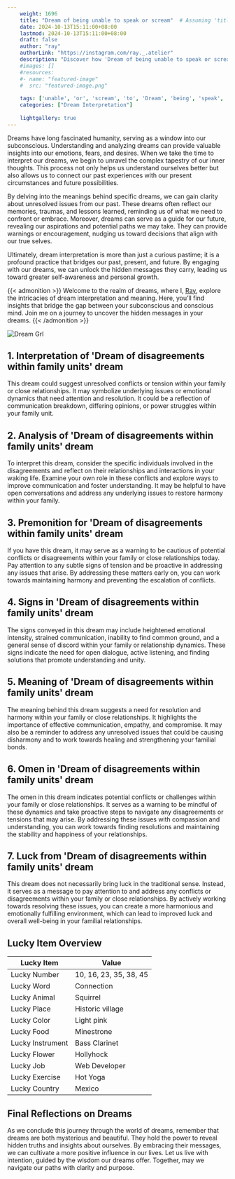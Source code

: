 ```yaml
---
    weight: 1696
    title: "Dream of being unable to speak or scream"  # Assuming 'title' column exists
    date: 2024-10-13T15:11:00+08:00
    lastmod: 2024-10-13T15:11:00+08:00
    draft: false
    author: "ray"
    authorLink: "https://instagram.com/ray._.atelier"
    description: "Discover how 'Dream of being unable to speak or scream' can interpret your future and uncover its significant meanings in your life."
    #images: []
    #resources:
    #- name: "featured-image"
    #  src: "featured-image.png"
    
    tags: ['unable', 'or', 'scream', 'to', 'Dream', 'being', 'speak', 'of']
    categories: ["Dream Interpretation"]
    
    lightgallery: true
---
```

    
Dreams have long fascinated humanity, serving as a window into our subconscious. Understanding and analyzing dreams can provide valuable insights into our emotions, fears, and desires. When we take the time to interpret our dreams, we begin to unravel the complex tapestry of our inner thoughts. This process not only helps us understand ourselves better but also allows us to connect our past experiences with our present circumstances and future possibilities.

By delving into the meanings behind specific dreams, we can gain clarity about unresolved issues from our past. These dreams often reflect our memories, traumas, and lessons learned, reminding us of what we need to confront or embrace. Moreover, dreams can serve as a guide for our future, revealing our aspirations and potential paths we may take. They can provide warnings or encouragement, nudging us toward decisions that align with our true selves.

Ultimately, dream interpretation is more than just a curious pastime; it is a profound practice that bridges our past, present, and future. By engaging with our dreams, we can unlock the hidden messages they carry, leading us toward greater self-awareness and personal growth.

{{< admonition >}}
Welcome to the realm of dreams, where I, [Ray](https://instagram.com/ray._.atelier), explore the intricacies of dream interpretation and meaning. Here, you’ll find insights that bridge the gap between your subconscious and conscious mind. Join me on a journey to uncover the hidden messages in your dreams.
{{< /admonition >}}

![Dream Grl](https://cdn.pixabay.com/photo/2017/11/02/03/35/gothic-2910057_1280.jpg "Dream Grl")

## 1. Interpretation of 'Dream of disagreements within family units' dream
 This dream could suggest unresolved conflicts or tension within your family or close relationships. It may symbolize underlying issues or emotional dynamics that need attention and resolution. It could be a reflection of communication breakdown, differing opinions, or power struggles within your family unit.

## 2. Analysis of 'Dream of disagreements within family units' dream
 To interpret this dream, consider the specific individuals involved in the disagreements and reflect on their relationships and interactions in your waking life. Examine your own role in these conflicts and explore ways to improve communication and foster understanding. It may be helpful to have open conversations and address any underlying issues to restore harmony within your family.

## 3. Premonition for 'Dream of disagreements within family units' dream
 If you have this dream, it may serve as a warning to be cautious of potential conflicts or disagreements within your family or close relationships today. Pay attention to any subtle signs of tension and be proactive in addressing any issues that arise. By addressing these matters early on, you can work towards maintaining harmony and preventing the escalation of conflicts.

## 4. Signs in 'Dream of disagreements within family units' dream
 The signs conveyed in this dream may include heightened emotional intensity, strained communication, inability to find common ground, and a general sense of discord within your family or relationship dynamics. These signs indicate the need for open dialogue, active listening, and finding solutions that promote understanding and unity.

## 5. Meaning of 'Dream of disagreements within family units' dream
 The meaning behind this dream suggests a need for resolution and harmony within your family or close relationships. It highlights the importance of effective communication, empathy, and compromise. It may also be a reminder to address any unresolved issues that could be causing disharmony and to work towards healing and strengthening your familial bonds.

## 6. Omen in 'Dream of disagreements within family units' dream
 The omen in this dream indicates potential conflicts or challenges within your family or close relationships. It serves as a warning to be mindful of these dynamics and take proactive steps to navigate any disagreements or tensions that may arise. By addressing these issues with compassion and understanding, you can work towards finding resolutions and maintaining the stability and happiness of your relationships.

## 7. Luck from 'Dream of disagreements within family units' dream
 This dream does not necessarily bring luck in the traditional sense. Instead, it serves as a message to pay attention to and address any conflicts or disagreements within your family or close relationships. By actively working towards resolving these issues, you can create a more harmonious and emotionally fulfilling environment, which can lead to improved luck and overall well-being in your familial relationships.

## Lucky Item Overview
| Lucky Item          | Value              |
|---------------|--------------------|
| Lucky Number        | 10, 16, 23, 35, 38, 45  |
| Lucky Word          | Connection |
| Lucky Animal        | Squirrel |
| Lucky Place         | Historic village     |
| Lucky Color         | Light pink     |
| Lucky Food          | Minestrone      |
| Lucky Instrument    | Bass Clarinet |
| Lucky Flower        | Hollyhock    |
| Lucky Job           | Web Developer       |
| Lucky Exercise      | Hot Yoga  |
| Lucky Country       | Mexico    |


##  Final Reflections on Dreams

As we conclude this journey through the world of dreams, remember that dreams are both mysterious and beautiful. They hold the power to reveal hidden truths and insights about ourselves. By embracing their messages, we can cultivate a more positive influence in our lives. Let us live with intention, guided by the wisdom our dreams offer. Together, may we navigate our paths with clarity and purpose.
